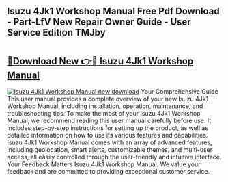 ## Isuzu 4Jk1 Workshop Manual Free Pdf Download - Part-LfV New Repair Owner Guide - User Service Edition TMJby

# <h2><a href="http://cf16447.oget.top/?id=Isuzu+4Jk1+Workshop+Manual">🔗Download New 👉🔴 Isuzu 4Jk1 Workshop Manual</a></h2>

[![Isuzu 4Jk1 Workshop Manual new download](https://i.imgur.com/5g1atiW.png)](http://cf16447.oget.top/?id=Isuzu+4Jk1+Workshop+Manual)
Your Comprehensive Guide This user manual provides a complete overview of your new Isuzu 4Jk1 Workshop Manual, including installation, operation, maintenance, and troubleshooting tips. To make the most of your Isuzu 4Jk1 Workshop Manual, we recommend reading this user manual carefully before use. It includes step-by-step instructions for setting up the product, as well as detailed information on how to use its various features and capabilities. Isuzu 4Jk1 Workshop Manual comes with an array of advanced features, including geolocation, smart alerts, customizable themes, and multi-user access, all easily controlled through the user-friendly and intuitive interface. Your Feedback Matters Isuzu 4Jk1 Workshop Manual. We value your feedback and are committed to providing exceptional customer service.
